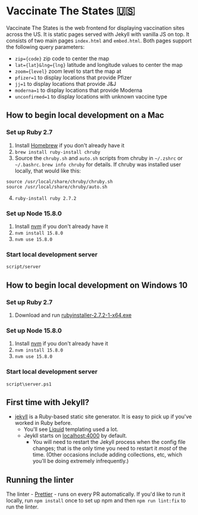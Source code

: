 # Vaccinate The States 🇺🇸

Vaccinate The States is the web frontend for displaying vaccination sites across the US. It is static pages served with Jekyll
with vanilla JS on top. It consists of two main pages `index.html` and `embed.html`. Both pages support the following query parameters:

- `zip={code}` zip code to center the map
- `lat={lat}&lng={lng}` latitude and longitude values to center the map
- `zoom={level}` zoom level to start the map at
- `pfizer=1` to display locations that provide Pfizer
- `jj=1` to display locations that provide J&J 
- `moderna=1` to display locations that provide Moderna
- `unconfirmed=1` to display locations with unknown vaccine type

## How to begin local development on a Mac

### Set up Ruby 2.7

1. Install [Homebrew](https://brew.sh/) if you don't already have it
2. `brew install ruby-install chruby`
3. Source the `chruby.sh` and `auto.sh` scripts from chruby in `~/.zshrc` or `~/.bashrc`. `brew info chruby` for details. If chruby was installed user locally, that would like this:
```
source /usr/local/share/chruby/chruby.sh
source /usr/local/share/chruby/auto.sh
```
4. `ruby-install ruby 2.7.2`

### Set up Node 15.8.0

1. Install [nvm](https://github.com/nvm-sh/nvm#installing-and-updating) if you don't already have it
2. `nvm install 15.8.0`
3. `nvm use 15.8.0`

### Start local development server
```
script/server
```

## How to begin local development on Windows 10

### Set up Ruby 2.7

1. Download and run [rubyinstaller-2.7.2-1-x64.exe](https://github.com/oneclick/rubyinstaller2/releases/download/RubyInstaller-2.7.2-1/rubyinstaller-2.7.2-1-x64.exe)

### Set up Node 15.8.0

1. Install [nvm](https://github.com/coreybutler/nvm-windows#install-nvm-windows) if you don't already have it
2. `nvm install 15.8.0`
3. `nvm use 15.8.0`

### Start local development server
```
script\server.ps1
```

## First time with Jekyll?

- [jekyll](https://jekyllrb.com/) is a Ruby-based static site generator. It is easy to pick up if you've worked in Ruby before.
  - You'll see [Liquid](https://shopify.github.io/liquid/) templating used a lot.
  - Jeykll starts on [localhost:4000](http://localhost:4000/) by default.
    - You will need to restart the Jekyll process when the config file changes; that is the only time you need to restart it _most_ of the time. (Other occasions include adding collections, etc, which you'll be doing extremely infrequently.)

## Running the linter
The linter - [Prettier](https://prettier.io/) - runs on every PR automatically. If you'd like to run it locally, run `npm install` once to set up npm and then `npm run lint:fix` to run the linter.